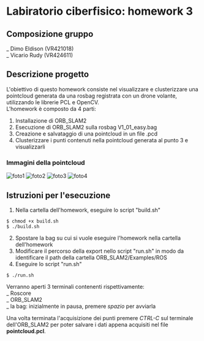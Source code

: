 # Labiratorio ciberfisico: homework 3

## Composizione gruppo
_ Dimo Eldison (VR421018)<br>
_ Vicario Rudy (VR424611)<br>

## Descrizione progetto
L'obiettivo di questo homework consiste nel visualizzare e clusterizzare una pointcloud generata da una rosbag registrata con un drone volante, utilizzando le librerie PCL e OpenCV.<br>
L'homework è composto da 4 parti:<br>
1) Installazione di ORB_SLAM2<br>
2) Esecuzione di ORB_SLAM2 sulla rosbag V1_01_easy.bag<br>
3) Creazione e salvataggio di una pointcloud in un file .pcd<br>
4) Clusterizzare i punti contenuti nella pointcloud generata al punto 3 e visualizzarli<br>

### Immagini della pointcloud
![foto1](images/foto1.jpeg "foto1")
![foto2](images/foto2.jpeg "foto2")
![foto3](images/foto3.jpeg "foto3")
![foto4](images/foto4.jpeg "foto4")

## Istruzioni per l'esecuzione
1. Nella cartella dell'homework, eseguire lo script "build.sh"<br>
```console
$ chmod +x build.sh
$ ./build.sh
```
2. Spostare la bag su cui si vuole eseguire l'homework nella cartella dell'homework<br>
3. Modificare il percorso della export nello script "run.sh" in modo da identificare il path della cartella ORB_SLAM2/Examples/ROS<br>
4. Eseguire lo script "run.sh"<br>
```console
$ ./run.sh
```
Verranno aperti 3 terminali contenenti rispettivamente:<br>
_ Roscore<br>
_ ORB_SLAM2<br>
_ la bag: inizialmente in pausa, premere <i>spazio</i> per avviarla<br>

Una volta terminata l'acquisizione dei punti premere <i>CTRL-C</i> sul terminale dell'ORB_SLAM2 per poter salvare i dati appena acquisiti nel file <b>pointcloud.pcl</b>.
